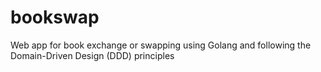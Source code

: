 # bookswap
Web app for book exchange or swapping using Golang and following the Domain-Driven Design (DDD) principles
